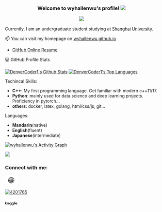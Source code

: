 <!-- [![Typing SVG](https://readme-typing-svg.herokuapp.com?color=%2336BCF7&lines=Hi%2C+I+am+Yuheng+Wu)](https://git.io/typing-svg) -->
<!-- https://readme-typing-svg.herokuapp.com/demo/ -->

<h3 align="center">
  Welcome to wyhallenwu's profile!
  <img src="https://media.giphy.com/media/hvRJCLFzcasrR4ia7z/giphy.gif" width="28">
</h3>

<!-- Typing SVG by DenverCoder1 - https://github.com/DenverCoder1/readme-typing-svg -->
<p align="center">
  <a href="https://github.com/DenverCoder1/readme-typing-svg"><img src="https://readme-typing-svg.herokuapp.com/?lines=Hi,%20I'm%20wyhallenwu%20&font=Fira%20Code&center=true&width=440&height=45&color=f75c7e&vCenter=true&size=22"></a>
</p>

Currently, I am an undergraduate student studying at [Shanghai University](https://www.shu.edu.cn/). 

📫 You can visit my homepage on [wyhallenwu.github.io](https://wyhallenwu.github.io/)

- [GitHub Online Resume](https://github.com/wyhallenwu)
<!-- - [GitHub Public Gists](https://gist.github.com/pourmand1376) -->

<!-- ![Anurag's GitHub stats](https://github-readme-stats.vercel.app/api?username=wyhallenwu&show_icons=true&theme=default&bg_color=00000000) -->


  <summary>💻 GitHub Profile Stats</summary>
  <br/>
    <a href="https://github.com/anuraghazra/github-readme-stats"><img alt="DenverCoder1's Github Stats" src="https://denvercoder1-github-readme-stats.vercel.app/api/?username=wyhallenwu&show_icons=true&count_private=true&theme=react&hide_border=true&bg_color=1F222E&title_color=F85D7F&icon_color=F8D866" height="192px"/></a>
  <a href="https://github.com/anuraghazra/github-readme-stats"><img alt="DenverCoder1's Top Languages" src="https://github-readme-stats.vercel.app/api/top-langs/?username=wyhallenwu&langs_count=8&layout=compact&theme=react&hide_border=true&bg_color=1F222E&title_color=F85D7F&icon_color=F8D866&hide=Jupyter%20Notebook" height="192px"/></a>
  <br/>
<!--   <b>Note:</b> Top languages is only a metric of the languages my public code consists of and doesn't reflect experience or skill level. -->


Techincal Skills:

- **C++**: My first programming language. Get familiar with modern c++11/17.
- **Python**: mainly used for data science and deep learning projects. Proficiency in pytorch...
- **others**: docker, latex, golang, html/css/js, git...

Languages:
- **Mandarin**(native)
- **English**(fluent)
- **Japanese**(intermediate)

<!-- https://github.com/ashutosh00710/github-readme-activity-graph -->
<a href="https://github.com/ashutosh00710/github-readme-activity-graph"><img alt="wyhallenwu's Activity Graph" src="https://denvercoder1-activity-graph.herokuapp.com/graph/?username=wyhallenwu&bg_color=1F222E&color=F8D866&line=F85D7F&point=FFFFFF&hide_border=true" /></a>

![](https://visitor-badge.glitch.me/badge?page_id=wyhallenwu.wyhallenwu)

<h3 align="left">Connect with me:</h3>
<p align="left">
 
  <a href="https://wyhallenwu.github.io/" target="blank"><img align="center" src="https://raw.githubusercontent.com/pourmand1376/pourmand1376/main/icons/web.svg" alt="amirpourmand76" height="30" width="40" /></a>
<!-- <a href="https://twitter.com/amirpourmand76" target="blank"><img align="center" src="https://raw.githubusercontent.com/rahuldkjain/github-profile-readme-generator/master/src/images/icons/Social/twitter.svg" alt="amirpourmand76" height="30" width="40" /></a> -->
<!-- <a href="https://linkedin.com/in/amir-pourmand" target="blank"><img align="center" src="https://raw.githubusercontent.com/rahuldkjain/github-profile-readme-generator/master/src/images/icons/Social/linked-in-alt.svg" alt="amir-pourmand" height="30" width="40" /></a> -->
<a href="https://stackoverflow.com/users/14199653" target="blank"><img align="center" src="https://raw.githubusercontent.com/rahuldkjain/github-profile-readme-generator/master/src/images/icons/Social/stack-overflow.svg" alt="4201765" height="30" width="40" /></a>
<!-- <a href="https://instagram.com/pourmand.amir" target="blank"><img align="center" src="https://raw.githubusercontent.com/rahuldkjain/github-profile-readme-generator/master/src/images/icons/Social/instagram.svg" alt="pourmand.amir" height="30" width="40" /></a> -->
<a href="https://www.kaggle.com/allenwyh" target="blank"><img align="center" src="https://raw.githubusercontent.com/pourmand1376/pourmand1376/main/icons/kaggle.svg" alt="amirpourmand" height="30" width="40" /></a>

  
</p>



